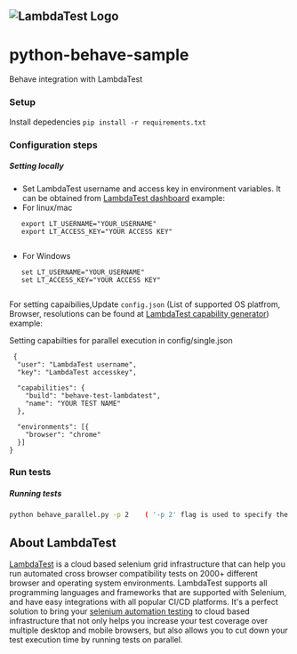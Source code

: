 ![LambdaTest Logo](https://www.lambdatest.com/static/images/logo.svg)
---

# python-behave-sample
Behave integration with LambdaTest<br/>


### Setup
Install depedencies ```pip install -r requirements.txt```
### Configuration steps
##### Setting locally
- Set LambdaTest username and access key in environment variables. It can be obtained from [LambdaTest dashboard](https://automation.lambdatest.com/)
example:
- For linux/mac
```
   export LT_USERNAME="YOUR_USERNAME"
   export LT_ACCESS_KEY="YOUR ACCESS KEY"
  
```
- For Windows
```
   set LT_USERNAME="YOUR_USERNAME"
   set LT_ACCESS_KEY="YOUR ACCESS KEY"
  
```
 For setting capaibilies,Update `config.json`  (List of supported OS platfrom, Browser, resolutions can be found at [LambdaTest capability generator](https://www.lambdatest.com/capabilities-generator/))
 example:

 Setting capabilties for parallel execution in config/single.json
```
 {
  "user": "LambdaTest username",
  "key": "LambdaTest accesskey",

  "capabilities": {
    "build": "behave-test-lambdatest",
    "name": "YOUR TEST NAME"
  },

  "environments": [{
    "browser": "chrome"
  }]
}
```

### Run tests
##### Running tests
```bash
python behave_parallel.py -p 2    ( '-p 2' flag is used to specify the number of feature files you want to run in parallel)
```

## About LambdaTest

[LambdaTest](https://www.lambdatest.com/) is a cloud based selenium grid infrastructure that can help you run automated cross browser compatibility tests on 2000+ different browser and operating system environments. LambdaTest supports all programming languages and frameworks that are supported with Selenium, and have easy integrations with all popular CI/CD platforms. It's a perfect solution to bring your [selenium automation testing](https://www.lambdatest.com/selenium-automation) to cloud based infrastructure that not only helps you increase your test coverage over multiple desktop and mobile browsers, but also allows you to cut down your test execution time by running tests on parallel.
